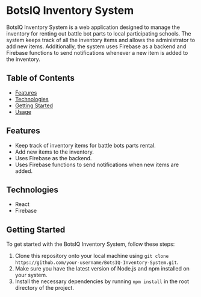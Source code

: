 <!DOCTYPE html>
<html lang="en">
  <head>
    <meta charset="UTF-8" />
    <meta name="viewport" content="width=device-width, initial-scale=1.0" />
  </head>
  <body>
    <h1>BotsIQ Inventory System</h1>
    <p>
      BotsIQ Inventory System is a web application designed to manage the
      inventory for renting out battle bot parts to local participating schools.
      The system keeps track of all the inventory items and allows the
      administrator to add new items. Additionally, the system uses Firebase as a
      backend and Firebase functions to send notifications whenever a new item
      is added to the inventory.
    </p>
    <h2>Table of Contents</h2>
    <ul>
      <li><a href="#features">Features</a></li>
      <li><a href="#technologies">Technologies</a></li>
      <li><a href="#getting-started">Getting Started</a></li>
      <li><a href="#usage">Usage</a></li>
    </ul>
    <h2>Features</h2>
    <ul>
      <li>
        Keep track of inventory items for battle bots parts rental.
      </li>
      <li>
        Add new items to the inventory.
      </li>
      <li>
        Uses Firebase as the backend.
      </li>
      <li>
        Uses Firebase functions to send notifications when new items are added.
      </li>
    </ul>
    <h2>Technologies</h2>
    <ul>
      <li>React</li>
      <li>Firebase</li>
    </ul>
    <h2>Getting Started</h2>
    <p>To get started with the BotsIQ Inventory System, follow these steps:</p>
    <ol>
      <li>
        Clone this repository onto your local machine using
        <code>git clone https://github.com/your-username/BotsIQ-Inventory-System.git</code>.
      </li>
      <li>
        Make sure you have the latest version of Node.js and npm installed on
        your system.
      </li>
      <li>
        Install the necessary dependencies by running
        <code>npm install</code> in the root directory of the project.
      </li>
    </ol>

</body>
</html>
